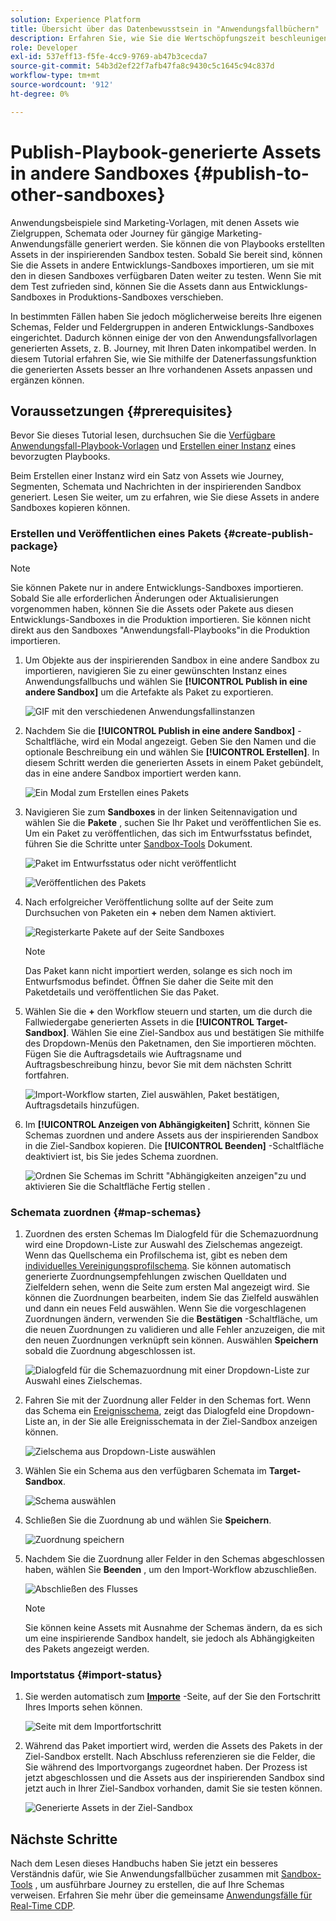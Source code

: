 ```yaml
---
solution: Experience Platform
title: Übersicht über das Datenbewusstsein in "Anwendungsfallbüchern"
description: Erfahren Sie, wie Sie die Wertschöpfungszeit beschleunigen können, indem Sie die in der zugrunde liegenden inspirierenden Sandbox erstellten Assets in andere Sandboxes kopieren.
role: Developer
exl-id: 537eff13-f5fe-4cc9-9769-ab47b3cecda7
source-git-commit: 54b3d2ef22f7afb47fa8c9430c5c1645c94c837d
workflow-type: tm+mt
source-wordcount: '912'
ht-degree: 0%

---
```


# Publish-Playbook-generierte Assets in andere Sandboxes {#publish-to-other-sandboxes}

Anwendungsbeispiele sind Marketing-Vorlagen, mit denen Assets wie Zielgruppen, Schemata oder Journey für gängige Marketing-Anwendungsfälle generiert werden. Sie können die von Playbooks erstellten Assets in der inspirierenden Sandbox testen. Sobald Sie bereit sind, können Sie die Assets in andere Entwicklungs-Sandboxes importieren, um sie mit den in diesen Sandboxes verfügbaren Daten weiter zu testen. Wenn Sie mit dem Test zufrieden sind, können Sie die Assets dann aus Entwicklungs-Sandboxes in Produktions-Sandboxes verschieben.

In bestimmten Fällen haben Sie jedoch möglicherweise bereits Ihre eigenen Schemas, Felder und Feldergruppen in anderen Entwicklungs-Sandboxes eingerichtet. Dadurch können einige der von den Anwendungsfallvorlagen generierten Assets, z. B. Journey, mit Ihren Daten inkompatibel werden. In diesem Tutorial erfahren Sie, wie Sie mithilfe der Datenerfassungsfunktion die generierten Assets besser an Ihre vorhandenen Assets anpassen und ergänzen können.

## Voraussetzungen {#prerequisites}

Bevor Sie dieses Tutorial lesen, durchsuchen Sie die [Verfügbare Anwendungsfall-Playbook-Vorlagen](/help/use-case-playbooks/playbooks/choose.md#search-and-filter) und [Erstellen einer Instanz](/help/use-case-playbooks/playbooks/create-share-reuse.md) eines bevorzugten Playbooks.

Beim Erstellen einer Instanz wird ein Satz von Assets wie Journey, Segmenten, Schemata und Nachrichten in der inspirierenden Sandbox generiert. Lesen Sie weiter, um zu erfahren, wie Sie diese Assets in andere Sandboxes kopieren können.

### Erstellen und Veröffentlichen eines Pakets {#create-publish-package}

>[!NOTE]
>
> Sie können Pakete nur in andere Entwicklungs-Sandboxes importieren. Sobald Sie alle erforderlichen Änderungen oder Aktualisierungen vorgenommen haben, können Sie die Assets oder Pakete aus diesen Entwicklungs-Sandboxes in die Produktion importieren. Sie können nicht direkt aus den Sandboxes &quot;Anwendungsfall-Playbooks&quot;in die Produktion importieren.

1. Um Objekte aus der inspirierenden Sandbox in eine andere Sandbox zu importieren, navigieren Sie zu einer gewünschten Instanz eines Anwendungsfallbuchs und wählen Sie **[!UICONTROL Publish in eine andere Sandbox]** um die Artefakte als Paket zu exportieren.

   ![GIF mit den verschiedenen Anwendungsfallinstanzen](/help/use-case-playbooks/assets/playbooks/data-awareness/browse-to-existing-instances-of-playbook.gif)

2. Nachdem Sie die **[!UICONTROL Publish in eine andere Sandbox]** -Schaltfläche, wird ein Modal angezeigt. Geben Sie den Namen und die optionale Beschreibung ein und wählen Sie **[!UICONTROL Erstellen]**. In diesem Schritt werden die generierten Assets in einem Paket gebündelt, das in eine andere Sandbox importiert werden kann.

   ![Ein Modal zum Erstellen eines Pakets](/help/use-case-playbooks/assets/playbooks/data-awareness/create-package-modal.png)

3. Navigieren Sie zum **Sandboxes** in der linken Seitennavigation und wählen Sie die **Pakete** , suchen Sie Ihr Paket und veröffentlichen Sie es. Um ein Paket zu veröffentlichen, das sich im Entwurfsstatus befindet, führen Sie die Schritte unter [Sandbox-Tools](/help/sandboxes/ui/sandbox-tooling.md#add-an-object-to-an-existing-package-and-publish) Dokument.

   ![Paket im Entwurfsstatus oder nicht veröffentlicht](/help/use-case-playbooks/assets/playbooks/data-awareness/draft-mode.png)

   ![Veröffentlichen des Pakets](/help/use-case-playbooks/assets/playbooks/data-awareness/publish-draft.png)

4. Nach erfolgreicher Veröffentlichung sollte auf der Seite zum Durchsuchen von Paketen ein **+** neben dem Namen aktiviert.

   ![Registerkarte Pakete auf der Seite Sandboxes](/help/use-case-playbooks/assets/playbooks/data-awareness/packages.png)

   >[!NOTE]
   >
   > Das Paket kann nicht importiert werden, solange es sich noch im Entwurfsmodus befindet. Öffnen Sie daher die Seite mit den Paketdetails und veröffentlichen Sie das Paket.

5. Wählen Sie die **+** den Workflow steuern und starten, um die durch die Fallwiedergabe generierten Assets in die **[!UICONTROL Target-Sandbox]**. Wählen Sie eine Ziel-Sandbox aus und bestätigen Sie mithilfe des Dropdown-Menüs den Paketnamen, den Sie importieren möchten. Fügen Sie die Auftragsdetails wie Auftragsname und Auftragsbeschreibung hinzu, bevor Sie mit dem nächsten Schritt fortfahren.

   ![Import-Workflow starten, Ziel auswählen, Paket bestätigen, Auftragsdetails hinzufügen.](/help/use-case-playbooks/assets/playbooks/data-awareness/import-package-import-settings.png)

6. Im **[!UICONTROL Anzeigen von Abhängigkeiten]** Schritt, können Sie Schemas zuordnen und andere Assets aus der inspirierenden Sandbox in die Ziel-Sandbox kopieren. Die **[!UICONTROL Beenden]** -Schaltfläche deaktiviert ist, bis Sie jedes Schema zuordnen.

   ![Ordnen Sie Schemas im Schritt &quot;Abhängigkeiten anzeigen&quot;zu und aktivieren Sie die Schaltfläche Fertig stellen .](/help/use-case-playbooks/assets/playbooks/data-awareness/import-package-view-dependencies.png)

### Schemata zuordnen {#map-schemas}

1. Zuordnen des ersten Schemas Im Dialogfeld für die Schemazuordnung wird eine Dropdown-Liste zur Auswahl des Zielschemas angezeigt. Wenn das Quellschema ein Profilschema ist, gibt es neben dem [individuelles Vereinigungsprofilschema](/help/xdm/classes/individual-profile.md). Sie können automatisch generierte Zuordnungsempfehlungen zwischen Quelldaten und Zielfeldern sehen, wenn die Seite zum ersten Mal angezeigt wird. Sie können die Zuordnungen bearbeiten, indem Sie das Zielfeld auswählen und dann ein neues Feld auswählen. Wenn Sie die vorgeschlagenen Zuordnungen ändern, verwenden Sie die **Bestätigen** -Schaltfläche, um die neuen Zuordnungen zu validieren und alle Fehler anzuzeigen, die mit den neuen Zuordnungen verknüpft sein können. Auswählen **Speichern** sobald die Zuordnung abgeschlossen ist.

   ![Dialogfeld für die Schemazuordnung mit einer Dropdown-Liste zur Auswahl eines Zielschemas.](/help/use-case-playbooks/assets/playbooks/data-awareness/map-to-existing-fields.png)

2. Fahren Sie mit der Zuordnung aller Felder in den Schemas fort. Wenn das Schema ein [Ereignisschema](/help/xdm/classes/experienceevent.md), zeigt das Dialogfeld eine Dropdown-Liste an, in der Sie alle Ereignisschemata in der Ziel-Sandbox anzeigen können.

   ![Zielschema aus Dropdown-Liste auswählen](/help/use-case-playbooks/assets/playbooks/data-awareness/map-to-event-schema.png)

3. Wählen Sie ein Schema aus den verfügbaren Schemata im **Target-Sandbox**.

   ![Schema auswählen](/help/use-case-playbooks/assets/playbooks/data-awareness/map-to-available-schemas.png)

4. Schließen Sie die Zuordnung ab und wählen Sie **Speichern**.

   ![Zuordnung speichern](/help/use-case-playbooks/assets/playbooks/data-awareness/map-to-existing-modal.png)

5. Nachdem Sie die Zuordnung aller Felder in den Schemas abgeschlossen haben, wählen Sie **Beenden** , um den Import-Workflow abzuschließen.

   ![Abschließen des Flusses](/help/use-case-playbooks/assets/playbooks/data-awareness/complete-flow.png)

   >[!NOTE]
   >
   > Sie können keine Assets mit Ausnahme der Schemas ändern, da es sich um eine inspirierende Sandbox handelt, sie jedoch als Abhängigkeiten des Pakets angezeigt werden.

### Importstatus {#import-status}

1. Sie werden automatisch zum [**Importe**](/help/sandboxes/ui/sandbox-tooling.md#view-import-details) -Seite, auf der Sie den Fortschritt Ihres Imports sehen können.

   ![Seite mit dem Importfortschritt](/help/use-case-playbooks/assets/playbooks/data-awareness/import-progress.png)

2. Während das Paket importiert wird, werden die Assets des Pakets in der Ziel-Sandbox erstellt. Nach Abschluss referenzieren sie die Felder, die Sie während des Importvorgangs zugeordnet haben. Der Prozess ist jetzt abgeschlossen und die Assets aus der inspirierenden Sandbox sind jetzt auch in Ihrer Ziel-Sandbox vorhanden, damit Sie sie testen können.

   ![Generierte Assets in der Ziel-Sandbox](/help/use-case-playbooks/assets/playbooks/data-awareness/packages.png)

## Nächste Schritte

Nach dem Lesen dieses Handbuchs haben Sie jetzt ein besseres Verständnis dafür, wie Sie Anwendungsfallbücher zusammen mit [Sandbox-Tools](/help/sandboxes/ui/sandbox-tooling.md#monitor-import-jobs-and-view-import-objects-details) , um ausführbare Journey zu erstellen, die auf Ihre Schemas verweisen. Erfahren Sie mehr über die gemeinsame [Anwendungsfälle für Real-Time CDP](/help/rtcdp/use-case-guides/intelligent-re-engagement/intelligent-re-engagement.md).
